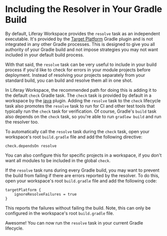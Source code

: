 # Including the Resolver in Your Gradle Build [](id=including-the-resolver-in-your-gradle-build)

By default, Liferay Workspace provides the `resolve` task as an independent
executable. It's provided by the
[Target Platform](/develop/reference/-/knowledge_base/7-1/target-platform-gradle-plugin)
Gradle plugin and is not integrated in any other Gradle processes. This is
designed to give you all authority of your Gradle build and not impose
strategies you may not want included in your default build process.

With that said, the `resolve` task can be very useful to include in your build
process if you'd like to check for errors in your module projects before
deployment. Instead of resolving your projects separately from your standard
build, you can build and resolve them all in one shot.

In Liferay Workspace, the recommended path for doing this is adding it to the
default `check` Gradle task. The `check` task is provided by default in a
workspace by the
[java](https://docs.gradle.org/current/userguide/java_plugin.html#_lifecycle_tasks)
plugin. Adding the `resolve` task to the `check` lifecycle task also promotes
the `resolve` task to run for CI and other test tools that typically run the
`check` task for verification. Of course, Gradle's `build` task also depends on
the `check` task, so you're able to run `gradlew build` and run the resolver
too.

To automatically call the `resolve` task during the `check` task, open your
workspace's root `build.gradle` file and add the following directive:

    check.dependsOn resolve

You can also configure this for specific projects in a workspace, if you don't
want all modules to be included in the global `check`.

If the `resolve` task runs during every Gradle build, you may want to prevent
the build from failing if there are errors reported by the resolver. To do this,
open your workspace's root `build.gradle` file and add the following code:

    targetPlatform {
        ignoreResolveFailures = true
    }

This reports the failures without failing the build. Note, this can only be
configured in the workspace's root `build.gradle` file.

Awesome! You can now run the `resolve` task in your current Gradle lifecycle.
